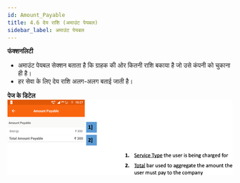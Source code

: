```yaml
---
id: Amount_Payable
title: 4.6 देय राशि (अमाउंट पेयबल)
sidebar_label: अमाउंट पेयबल
---
```


**फंक्शनलिटी**
* अमाउंट पेयबल सेक्शन बताता है कि ग्राहक की ओर कितनी राशि बकाया है जो उसे कंपनी को चुकाना ही है।
* हर सेवा के लिए देय राशि अलग-अलग बताई जाती है।

**पेज के डिटेल**
![Amount Payable](./assets/4.13_AmountPayable.png)

